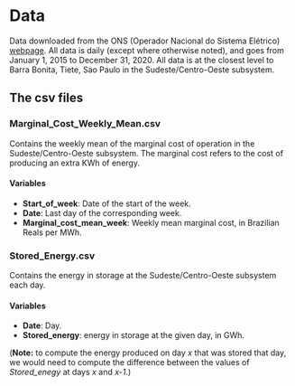 # Data

Data downloaded from the ONS (Operador Nacional do Sistema Elétrico) [webpage](http://www.ons.org.br/paginas/resultados-da-operacao/historico-da-operacao).
All data is daily (except where otherwise noted), and goes from January 1, 2015 to December 31, 2020. 
All data is at the closest level to Barra Bonita, Tiete, Sao Paulo in the Sudeste/Centro-Oeste subsystem. 

## The csv files

### Marginal_Cost_Weekly_Mean.csv
Contains the weekly mean of the marginal cost of operation in the Sudeste/Centro-Oeste subsystem.
The marginal cost refers to the cost of producing an extra KWh of energy. 

#### Variables
- **Start_of_week**: Date of the start of the week. 
- **Date**: Last day of the corresponding week. 
- **Marginal_cost_mean_week**: Weekly mean marginal cost, in Brazilian Reals per MWh. 

### Stored_Energy.csv
Contains the energy in storage at the Sudeste/Centro-Oeste subsystem each day.

#### Variables
- **Date**: Day.
- **Stored_energy**: energy in storage at the given day, in GWh. 

(**Note:** to compute the energy produced on day *x* that was stored that day, we would need to compute the difference between the values of *Stored_enegy* at days *x* and *x-1*.)  
